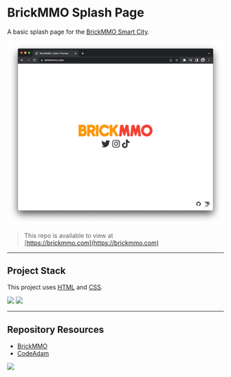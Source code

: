 # BrickMMO Splash Page

A basic splash page for the [BrickMMO Smart City](https://brickmmo.com).

![BrickMMO](_readme/screenshot-brickmmo.png)

> This repo is available to view at  
> [https://brickmmo.com](https://brickmmo.com)

---

## Project Stack

This project uses [HTML](https://developer.mozilla.org/en-US/docs/Web/HTML) and [CSS](https://developer.mozilla.org/en-US/docs/Web/CSS).

<img src="https://console.codeadam.ca/api/image/html" width="60"> <img src="https://console.codeadam.ca/api/image/css" width="60">

---

## Repository Resources

* [BrickMMO](https://brickmmo.com)
* [CodeAdam](https://codeadam.ca)

<a href="https://brickmmo.com">
<img src="https://brickmmo.com/images/brickmmo-logo-horizontal.jpg" width="300">
</a>
